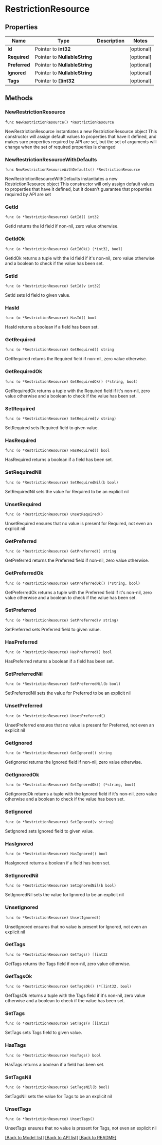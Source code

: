 # RestrictionResource

## Properties

Name | Type | Description | Notes
------------ | ------------- | ------------- | -------------
**Id** | Pointer to **int32** |  | [optional] 
**Required** | Pointer to **NullableString** |  | [optional] 
**Preferred** | Pointer to **NullableString** |  | [optional] 
**Ignored** | Pointer to **NullableString** |  | [optional] 
**Tags** | Pointer to **[]int32** |  | [optional] 

## Methods

### NewRestrictionResource

`func NewRestrictionResource() *RestrictionResource`

NewRestrictionResource instantiates a new RestrictionResource object
This constructor will assign default values to properties that have it defined,
and makes sure properties required by API are set, but the set of arguments
will change when the set of required properties is changed

### NewRestrictionResourceWithDefaults

`func NewRestrictionResourceWithDefaults() *RestrictionResource`

NewRestrictionResourceWithDefaults instantiates a new RestrictionResource object
This constructor will only assign default values to properties that have it defined,
but it doesn't guarantee that properties required by API are set

### GetId

`func (o *RestrictionResource) GetId() int32`

GetId returns the Id field if non-nil, zero value otherwise.

### GetIdOk

`func (o *RestrictionResource) GetIdOk() (*int32, bool)`

GetIdOk returns a tuple with the Id field if it's non-nil, zero value otherwise
and a boolean to check if the value has been set.

### SetId

`func (o *RestrictionResource) SetId(v int32)`

SetId sets Id field to given value.

### HasId

`func (o *RestrictionResource) HasId() bool`

HasId returns a boolean if a field has been set.

### GetRequired

`func (o *RestrictionResource) GetRequired() string`

GetRequired returns the Required field if non-nil, zero value otherwise.

### GetRequiredOk

`func (o *RestrictionResource) GetRequiredOk() (*string, bool)`

GetRequiredOk returns a tuple with the Required field if it's non-nil, zero value otherwise
and a boolean to check if the value has been set.

### SetRequired

`func (o *RestrictionResource) SetRequired(v string)`

SetRequired sets Required field to given value.

### HasRequired

`func (o *RestrictionResource) HasRequired() bool`

HasRequired returns a boolean if a field has been set.

### SetRequiredNil

`func (o *RestrictionResource) SetRequiredNil(b bool)`

 SetRequiredNil sets the value for Required to be an explicit nil

### UnsetRequired
`func (o *RestrictionResource) UnsetRequired()`

UnsetRequired ensures that no value is present for Required, not even an explicit nil
### GetPreferred

`func (o *RestrictionResource) GetPreferred() string`

GetPreferred returns the Preferred field if non-nil, zero value otherwise.

### GetPreferredOk

`func (o *RestrictionResource) GetPreferredOk() (*string, bool)`

GetPreferredOk returns a tuple with the Preferred field if it's non-nil, zero value otherwise
and a boolean to check if the value has been set.

### SetPreferred

`func (o *RestrictionResource) SetPreferred(v string)`

SetPreferred sets Preferred field to given value.

### HasPreferred

`func (o *RestrictionResource) HasPreferred() bool`

HasPreferred returns a boolean if a field has been set.

### SetPreferredNil

`func (o *RestrictionResource) SetPreferredNil(b bool)`

 SetPreferredNil sets the value for Preferred to be an explicit nil

### UnsetPreferred
`func (o *RestrictionResource) UnsetPreferred()`

UnsetPreferred ensures that no value is present for Preferred, not even an explicit nil
### GetIgnored

`func (o *RestrictionResource) GetIgnored() string`

GetIgnored returns the Ignored field if non-nil, zero value otherwise.

### GetIgnoredOk

`func (o *RestrictionResource) GetIgnoredOk() (*string, bool)`

GetIgnoredOk returns a tuple with the Ignored field if it's non-nil, zero value otherwise
and a boolean to check if the value has been set.

### SetIgnored

`func (o *RestrictionResource) SetIgnored(v string)`

SetIgnored sets Ignored field to given value.

### HasIgnored

`func (o *RestrictionResource) HasIgnored() bool`

HasIgnored returns a boolean if a field has been set.

### SetIgnoredNil

`func (o *RestrictionResource) SetIgnoredNil(b bool)`

 SetIgnoredNil sets the value for Ignored to be an explicit nil

### UnsetIgnored
`func (o *RestrictionResource) UnsetIgnored()`

UnsetIgnored ensures that no value is present for Ignored, not even an explicit nil
### GetTags

`func (o *RestrictionResource) GetTags() []int32`

GetTags returns the Tags field if non-nil, zero value otherwise.

### GetTagsOk

`func (o *RestrictionResource) GetTagsOk() (*[]int32, bool)`

GetTagsOk returns a tuple with the Tags field if it's non-nil, zero value otherwise
and a boolean to check if the value has been set.

### SetTags

`func (o *RestrictionResource) SetTags(v []int32)`

SetTags sets Tags field to given value.

### HasTags

`func (o *RestrictionResource) HasTags() bool`

HasTags returns a boolean if a field has been set.

### SetTagsNil

`func (o *RestrictionResource) SetTagsNil(b bool)`

 SetTagsNil sets the value for Tags to be an explicit nil

### UnsetTags
`func (o *RestrictionResource) UnsetTags()`

UnsetTags ensures that no value is present for Tags, not even an explicit nil

[[Back to Model list]](../README.md#documentation-for-models) [[Back to API list]](../README.md#documentation-for-api-endpoints) [[Back to README]](../README.md)


